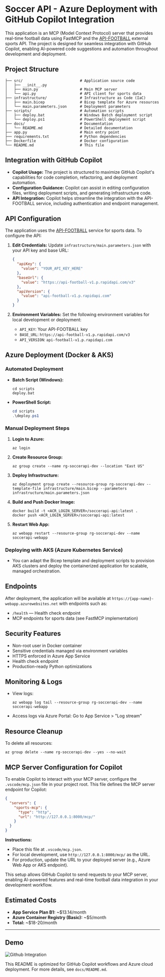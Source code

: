 
# Soccer API - Azure Deployment with GitHub Copilot Integration

This application is an MCP (Model Context Protocol) server that provides real-time football data using FastMCP and the [API-FOOTBALL](https://www.api-football.com/) external sports API. The project is designed for seamless integration with GitHub Copilot, enabling AI-powered code suggestions and automation throughout development and deployment.

## Project Structure

```
├── src/                          # Application source code
│   ├── __init__.py
│   ├── main.py                   # Main MCP server
│   └── api.py                    # API client for sports data
├── infrastructure/               # Infrastructure as Code (IaC)
│   ├── main.bicep                # Bicep template for Azure resources
│   └── main.parameters.json      # Deployment parameters
├── scripts/                      # Automation scripts
│   ├── deploy.bat                # Windows Batch deployment script
│   └── deploy.ps1                # PowerShell deployment script
├── docs/                         # Documentation
│   └── README.md                 # Detailed documentation
├── app.py                        # Main entry point
├── requirements.txt              # Python dependencies
├── Dockerfile                    # Docker configuration
└── README.md                     # This file
```

## Integration with GitHub Copilot

- **Copilot Usage:** The project is structured to maximize GitHub Copilot's capabilities for code completion, refactoring, and deployment automation.
- **Configuration Guidance:** Copilot can assist in editing configuration files, writing deployment scripts, and generating infrastructure code.
- **API Integration:** Copilot helps streamline the integration with the API-FOOTBALL service, including authentication and endpoint management.

## API Configuration

The application uses the [API-FOOTBALL](https://www.api-football.com/) service for sports data. To configure the API:

1. **Edit Credentials:**
   Update `infrastructure/main.parameters.json` with your API key and base URL:
   ```json
   {
     "apiKey": {
       "value": "YOUR_API_KEY_HERE"
     },
     "baseUrl": {
       "value": "https://api-football-v1.p.rapidapi.com/v3"
     },
     "apiVersion": {
       "value": "api-football-v1.p.rapidapi.com"
     }
   }
   ```

2. **Environment Variables:**
   Set the following environment variables for local development or deployment:
   - `API_KEY`: Your API-FOOTBALL key
   - `BASE_URL`: `https://api-football-v1.p.rapidapi.com/v3`
   - `API_VERSION`: `api-football-v1.p.rapidapi.com`

## Azure Deployment (Docker & AKS)

### Automated Deployment

- **Batch Script (Windows):**
  ```batch
  cd scripts
  deploy.bat
  ```

- **PowerShell Script:**
  ```powershell
  cd scripts
  .\deploy.ps1
  ```

### Manual Deployment Steps

1. **Login to Azure:**
   ```
   az login
   ```

2. **Create Resource Group:**
   ```
   az group create --name rg-soccerapi-dev --location "East US"
   ```

3. **Deploy Infrastructure:**
   ```
   az deployment group create --resource-group rg-soccerapi-dev --template-file infrastructure/main.bicep --parameters infrastructure/main.parameters.json
   ```

4. **Build and Push Docker Image:**
   ```
   docker build -t <ACR_LOGIN_SERVER>/soccerapi-api:latest .
   docker push <ACR_LOGIN_SERVER>/soccerapi-api:latest
   ```

5. **Restart Web App:**
   ```
   az webapp restart --resource-group rg-soccerapi-dev --name soccerapi-webapp
   ```

### Deploying with AKS (Azure Kubernetes Service)

- You can adapt the Bicep template and deployment scripts to provision AKS clusters and deploy the containerized application for scalable, managed orchestration.

## Endpoints

After deployment, the application will be available at `https://{app-name}-webapp.azurewebsites.net` with endpoints such as:
- `/health` — Health check endpoint
- MCP endpoints for sports data (see FastMCP implementation)

## Security Features

- Non-root user in Docker container
- Sensitive credentials managed via environment variables
- HTTPS enforced in Azure App Service
- Health check endpoint
- Production-ready Python optimizations

## Monitoring & Logs

- View logs:
  ```
  az webapp log tail --resource-group rg-soccerapi-dev --name soccerapi-webapp
  ```
- Access logs via Azure Portal: Go to App Service > "Log stream"

## Resource Cleanup

To delete all resources:
```
az group delete --name rg-soccerapi-dev --yes --no-wait
```


## MCP Server Configuration for Copilot

To enable Copilot to interact with your MCP server, configure the `.vscode/mcp.json` file in your project root. This file defines the MCP server endpoint for Copilot:

```json
{
  "servers": {
    "sports-mcp": {
      "type": "http",
      "url": "http://127.0.0.1:8000/mcp/"
    }
  }
}
```

**Instructions:**
- Place this file at `.vscode/mcp.json`.
- For local development, use `http://127.0.0.1:8000/mcp/` as the URL.
- For production, update the URL to your deployed server (e.g., Azure Web App or AKS endpoint).

This setup allows GitHub Copilot to send requests to your MCP server, enabling AI-powered features and real-time football data integration in your development workflow.

## Estimated Costs

- **App Service Plan B1:** ~$13.14/month
- **Azure Container Registry (Basic):** ~$5/month
- **Total:** ~$18-20/month

---

## Demo

![Github Integration](../public/MCP-Integration-Result.png)

This README is optimized for GitHub Copilot workflows and Azure cloud deployment. For more details, see `docs/README.md`.
